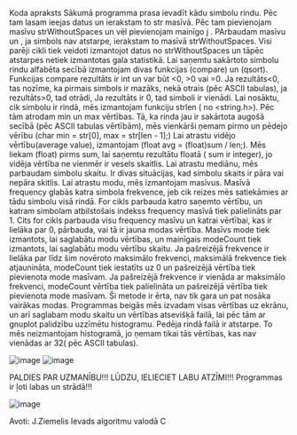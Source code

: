 Koda apraksts
Sākumā programma prasa ievadīt kādu simbolu rindu. Pēc tam lasam ieejas datus un ierakstam to str masīvā. Pēc tam pievienojam masīvu strWithoutSpaces un vēl pievienojam mainīgo j . PArbaudam masīvu un , ja simbols nav atstarpe, ierakstam to masīvā strWithoutSpaces. Visi parēji cikli tiek veidoti izmantojot datus no strWithoutSpaces
un tāpēc atstarpes netiek izmantotas gala statistikā.
Lai saņemtu sakārtoto simbolu rindu alfabēta secībā izmantojam divas funkcijas (compare) un (qsort). Funkcijas compare rezultāts ir int un var būt <0, >0 vai =0.
Ja rezultāts<0, tas nozīme, ka pirmais simbols ir mazāks, nekā otrais (pēc ASCII tabulas), ja rezultāts>0, tad otrādi, Ja rezultāts ir 0, tad simboli ir vienādi.
Lai nosāktu, cik simbolu ir rindā, mēs izmantojam funkciju strlen ( no <string.h>).
Pēc tām atrodam min un max vērtības. Tā, ka rinda jau ir sakārtota augošā secībā (pēc ASCII tabulas vērtībām), mēs vienkārši ņemam pirmo un 
pēdejo vērību (char min = str[0], max = str[len - 1];)
Lai atrastu vidējo vērtību(average value), izmantojam (float avg = (float)sum / len;). Mēs liekam (float) pirms sum, lai saņemtu rezultātu floatā ( sum ir integer),
jo vidēja vērtība ne vienmēr ir vesels skaitlis.
Lai atrastu mediānu, mēs parbaudam simbolu skaitu. Ir divas situācijas, kad simbolu skaits ir pāra vai nepāra skitlis.
Lai atrastu modu, mēs izmantojam masīvus. Masīvā frequency glabās katra simbola frekvence, jeb cik reizes mēs satiekāmies ar tādu simbolu visā rindā.
For cikls parbauda katro saņemto vērtību, un katram simbolam atbilstošais indekss frequency masīvā tiek palielināts par 1.
Cits for cikls parbauda visu frequency masīvu un katrai vērtībai, kas ir lielāka par 0, pārbauda, vai tā ir jauna modas vērtība.
Masīvs mode tiek izmantots, lai saglabātu modu vērtības, un mainīgais modeCount tiek izmantots, lai saglabātu modu vērtību skaitu.
Ja pašreizējā frekvence ir lielāka par līdz šim novēroto maksimālo frekvenci, maksimālā frekvence tiek atjaunināta, modeCount tiek iestatīts 
uz 0 un pašreizējā vērtība tiek pievienota mode masīvam.
Ja pašreizējā frekvence ir vienāda ar maksimālo frekvenci, modeCount vērtība tiek palielināta un pašreizējā vērtība tiek pievienota mode masīvam. 
Ši metode ir ērta, nav tik gara un pat nosāka vairākas modas.
Programmas beigās mēs izvadam visas vērtības uz ekrānu, un arī saglabam modu skaitu un vērtības atsevišķā failā, lai pēc tām ar gnuplot palidzību uzzīmētu histogramu.
Pedēja rindā failā ir atstarpe. To mēs neizmantojam histogramā, jo ņemam tikai tās vērtības, kas nav vienādas ar 32( pēc ASCII tabulas).

![image](https://user-images.githubusercontent.com/112925770/213306000-f32e1c48-bfcb-4506-8c66-625ad0402efb.png)
![image](https://user-images.githubusercontent.com/112925770/213306050-64267b26-c464-492e-a6e4-0cffabce3b94.png)



PALDIES PAR UZMANĪBU!!! LŪDZU, IELIECIET LABU ATZĪMI!!! Programmas ir ļoti labas un strādā!!!

![image](https://user-images.githubusercontent.com/112925770/212774427-0b0b32ec-db41-4055-b957-63fc42891e5b.png)


Avoti:
J.Ziemelis Ievads algoritmu valodā C
